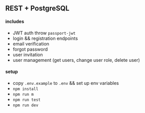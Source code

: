 ## REST + PostgreSQL

#### includes

 - JWT auth throw `passport-jwt`
 - login && registration endpoints
 - email verification
 - forgot password
 - user invitation
 - user management (get users, change user role, delete user)
 
 
#### setup

 - copy `.env.example` to `.env` && set up env variables
 - `npm install`
 - `npm run m`
 - `npm run test`
 - `npm run dev`
